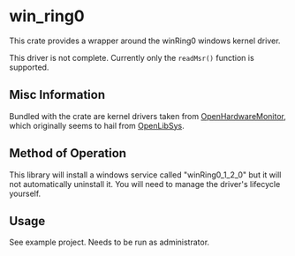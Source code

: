 # win_ring0

This crate provides a wrapper around the winRing0 windows kernel driver.

This driver is not complete. Currently only the `readMsr()` function is supported.

## Misc Information

Bundled with the crate are kernel drivers taken from [OpenHardwareMonitor](https://github.com/openhardwaremonitor/openhardwaremonitor), which originally seems to hail from [OpenLibSys](https://openlibsys.org/manual/).

## Method of Operation

This library will install a windows service called "winRing0_1_2_0" but it will not automatically uninstall it. You will need to manage the driver's lifecycle yourself.

## Usage

See example project. Needs to be run as administrator.
